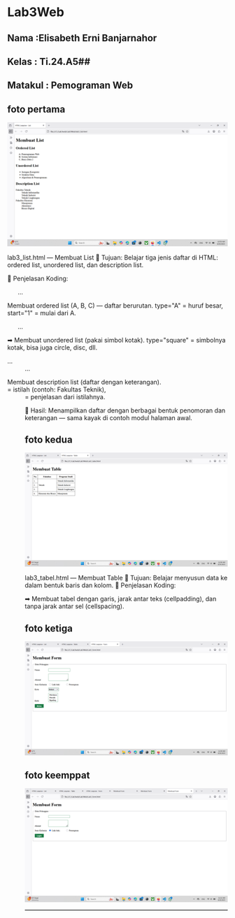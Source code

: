 # Lab3Web
## Nama    :Elisabeth Erni Banjarnahor ##
## Kelas   : Ti.24.A5##
## Matakul : Pemograman Web ##


## foto pertama ##
![codingan pertama](https://github.com/Elisabethbanjarnahor/Lab3Web/blob/9071ada0d95979c64bd334bbd5dc735b4029617c/Screenshot%202025-10-08%20105947.png
)

lab3_list.html — Membuat List
🔹 Tujuan:
Belajar tiga jenis daftar di HTML: ordered list, unordered list, dan description list.

🔹 Penjelasan Koding:
<ol type="A" start="1"> ... </ol>
Membuat ordered list (A, B, C) — daftar berurutan.
type="A" = huruf besar, start="1" = mulai dari A.
<ul type="square"> ... </ul>
➡ Membuat unordered list (pakai simbol kotak).
type="square" = simbolnya kotak, bisa juga circle, disc, dll.
<dl> <dt>...</dt> <dd>...</dd> </dl>
Membuat description list (daftar dengan keterangan).
<dt> = istilah (contoh: Fakultas Teknik),
<dd> = penjelasan dari istilahnya.

🔹 Hasil:
Menampilkan daftar dengan berbagai bentuk penomoran dan keterangan — sama kayak di contoh modul halaman awal.

## foto kedua ##
![codingan pertama](https://github.com/Elisabethbanjarnahor/Lab3Web/blob/22b906e8936bf1b28d7fd1f01a7c5a9218f95254/Screenshot%202025-10-08%20110631.png
)

lab3_tabel.html — Membuat Table
🔹 Tujuan:
Belajar menyusun data ke dalam bentuk baris dan kolom.
🔹 Penjelasan Koding:
<table border="1" cellpadding="6" cellspacing="0">

➡ Membuat tabel dengan garis, jarak antar teks (cellpadding), dan tanpa jarak antar sel (cellspacing).

## foto ketiga ##
![kodingan ke tiga](https://github.com/Elisabethbanjarnahor/Lab3Web/blob/9ce5b985ee44e6ca5553934adea2dde34b4504be/Screenshot%202025-10-08%20110928.png
)

## foto keemppat ##
![kodingan keempat](https://github.com/Elisabethbanjarnahor/Lab3Web/blob/bc470445005c12d2c57f5ee02a963421745f0766/Screenshot%202025-10-08%20112110.png
)
